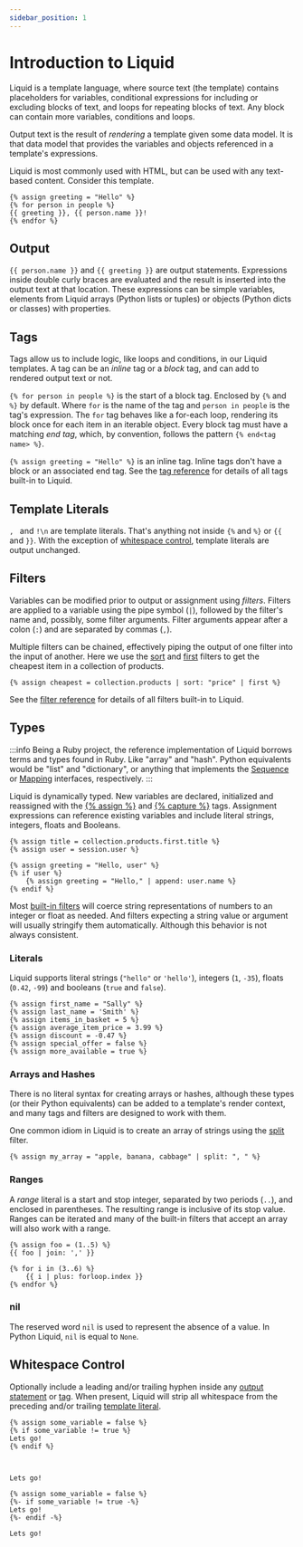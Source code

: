 ```yaml
---
sidebar_position: 1
---
```


# Introduction to Liquid

Liquid is a template language, where source text (the template) contains placeholders for variables,
conditional expressions for including or excluding blocks of text, and loops for repeating blocks of
text. Any block can contain more variables, conditions and loops.

Output text is the result of _rendering_ a template given some data model. It is that data model
that provides the variables and objects referenced in a template's expressions.

Liquid is most commonly used with HTML, but can be used with any text-based content. Consider this
template.

```liquid
{% assign greeting = "Hello" %}
{% for person in people %}
{{ greeting }}, {{ person.name }}!
{% endfor %}
```

## Output

`{{ person.name }}` and `{{ greeting }}` are output statements. Expressions inside double curly
braces are evaluated and the result is inserted into the output text at that location. These
expressions can be simple variables, elements from Liquid arrays (Python lists or tuples) or objects
(Python dicts or classes) with properties.

## Tags

Tags allow us to include logic, like loops and conditions, in our Liquid templates. A tag can be
an _inline_ tag or a _block_ tag, and can add to rendered output text or not.

`{% for person in people %}` is the start of a block tag. Enclosed by `{%` and `%}` by default.
Where `for` is the name of the tag and `person in people` is the tag's expression. The `for` tag
behaves like a for-each loop, rendering its block once for each item in an iterable object. Every
block tag must have a matching _end tag_, which, by convention, follows the pattern
`{% end<tag name> %}`.

`{% assign greeting = "Hello" %}` is an inline tag. Inline tags don't have a block or an associated
end tag. See the [tag reference](tags) for details of all tags built-in to Liquid.

## Template Literals

`, ` and `!\n` are template literals. That's anything not inside `{%` and `%}` or `{{` and `}}`. With
the exception of [whitespace control](#whitespace-control), template literals are output unchanged.

## Filters

Variables can be modified prior to output or assignment using _filters_. Filters are applied to a
variable using the pipe symbol (`|`), followed by the filter's name and, possibly, some filter
arguments. Filter arguments appear after a colon (`:`) and are separated by commas (`,`).

Multiple filters can be chained, effectively piping the output of one filter into the input of
another. Here we use the [sort](../language/filters#sort) and [first](../language/filters#first)
filters to get the cheapest item in a collection of products.

```liquid
{% assign cheapest = collection.products | sort: "price" | first %}
```

See the [filter reference](filters) for details of all filters built-in to Liquid.

## Types

:::info
Being a Ruby project, the reference implementation of Liquid borrows terms and types found in Ruby.
Like "array" and "hash". Python equivalents would be "list" and "dictionary", or anything that
implements the [Sequence](https://docs.python.org/3/library/collections.abc.html#collections.abc.Sequence)
or [Mapping](https://docs.python.org/3/library/collections.abc.html#collections.abc.Mapping)
interfaces, respectively.
:::

Liquid is dynamically typed. New variables are declared, initialized and reassigned with the
[{% assign %}](tags#assign) and [{% capture %}](tags#capture) tags. Assignment expressions can
reference existing variables and include literal strings, integers, floats and Booleans.

```liquid
{% assign title = collection.products.first.title %}
{% assign user = session.user %}

{% assign greeting = "Hello, user" %}
{% if user %}
    {% assign greeting = "Hello," | append: user.name %}
{% endif %}
```

Most [built-in filters](filters) will coerce string representations of numbers to an integer or
float as needed. And filters expecting a string value or argument will usually stringify them
automatically. Although this behavior is not always consistent.

### Literals

Liquid supports literal strings (`"hello"` or `'hello'`), integers (`1`, `-35`), floats (`0.42`,
`-99`) and booleans (`true` and `false`).

```liquid
{% assign first_name = "Sally" %}
{% assign last_name = 'Smith' %}
{% assign items_in_basket = 5 %}
{% assign average_item_price = 3.99 %}
{% assign discount = -0.47 %}
{% assign special_offer = false %}
{% assign more_available = true %}
```

### Arrays and Hashes

There is no literal syntax for creating arrays or hashes, although these types (or their Python
equivalents) can be added to a template's render context, and many tags and filters are designed to
work with them.

One common idiom in Liquid is to create an array of strings using the [split](filters#split) filter.

```liquid
{% assign my_array = "apple, banana, cabbage" | split: ", " %}
```

### Ranges

A _range_ literal is a start and stop integer, separated by two periods (`..`), and enclosed in
parentheses. The resulting range is inclusive of its stop value. Ranges can be iterated and many of
the built-in filters that accept an array will also work with a range.

```liquid
{% assign foo = (1..5) %}
{{ foo | join: ',' }}

{% for i in (3..6) %}
    {{ i | plus: forloop.index }}
{% endfor %}
```

### nil

The reserved word `nil` is used to represent the absence of a value. In Python Liquid, `nil` is
equal to `None`.

## Whitespace Control

Optionally include a leading and/or trailing hyphen inside any [output statement](#output) or
[tag](#tags). When present, Liquid will strip all whitespace from the preceding and/or trailing
[template literal](#template-literals).

```liquid title="without whitespace control"
{% assign some_variable = false %}
{% if some_variable != true %}
Lets go!
{% endif %}
```

```plain title="output"


Lets go!

```

```liquid title="with whitespace control"
{% assign some_variable = false %}
{%- if some_variable != true -%}
Lets go!
{%- endif -%}
```

```plain title="output"
Lets go!
```
